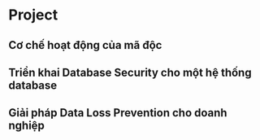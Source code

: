 # Project
## Cơ chế hoạt động của mã độc
## Triển khai Database Security cho một hệ thống database
## Giải pháp Data Loss Prevention cho doanh nghiệp
